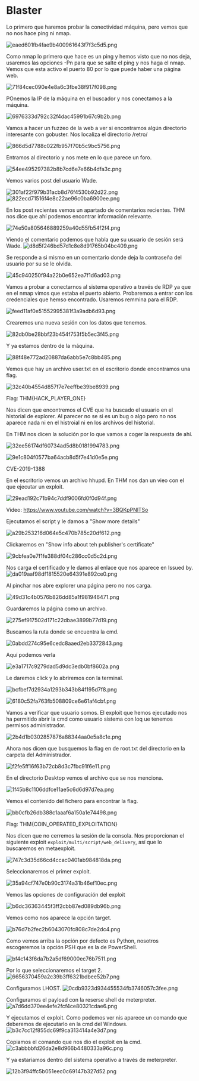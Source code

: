 # Blaster

Lo primero que haremos probar la conectividad  máquina, pero vemos que no nos hace ping ni nmap. 

![eaed601fb4fae9b400961643f7f3c5d5.png](img/eaed601fb4fae9b400961643f7f3c5d5.png)

Como nmap lo primero que hace es un ping y hemos visto que no nos deja, usaremos las opciones -Pn para que se salte el ping y nos haga el nmap. Vemos que esta activo el puerto 80 por lo que puede haber una página web. 

![71f84cec090e4e8a6c3fbe38f917f098.png](img/71f84cec090e4e8a6c3fbe38f917f098.png)

POnemos la IP de la máquina en el buscador y nos conectamos a la máquina. 
 
 ![6976333d792c32f4dac45991b67c9b2b.png](img/6976333d792c32f4dac45991b67c9b2b.png)

 Vamos a hacer un fuzzeo de la web a ver si encontramos algún directorio interesante con gobuster. Nos localiza el directorio /retro/
 
![866d5d7788c022fb957f70b5c9bc5756.png](img/866d5d7788c022fb957f70b5c9bc5756.png)

Entramos al directorio y nos mete en lo que parece un foro.
 
![54ee495297382b8b7cd6e7e66b4dfa3c.png](img/54ee495297382b8b7cd6e7e66b4dfa3c.png)

Vemos varios post del usuario Wade. 
 
 ![301af22f979b31acb8d76f4530b92d22.png](img/301af22f979b31acb8d76f4530b92d22.png)
 ![822ecd71516f4e8c22ae96c0ba6900ee.png](img/822ecd71516f4e8c22ae96c0ba6900ee.png)
 
 En los post recientes vemos un apartado de comentarios recientes. THM nos dice que ahí podemos encontrar información relevante. 
 
 ![74e50a805646889259a40d55fb54f2f4.png](img/74e50a805646889259a40d55fb54f2f4.png)
 
 
 Viendo el comentario podemos que habla que su usuario de sesión será Wade. 
 ![d8d5f246bd57d1c8e8d91765b04bc409.png](img/d8d5f246bd57d1c8e8d91765b04bc409.png)

Se responde a si mismo en un comentario donde deja la contraseña del usuario por su se le olvida. 
 
 ![45c940250f94a22b0e652ea7f1d6ad03.png](img/45c940250f94a22b0e652ea7f1d6ad03.png)

Vamos a probar a conectarnos al sistema operativo a través de RDP ya que en el nmap vimos que estaba el puerto abierto. Probaremos a entrar con los credenciales que hemso encontrado.
Usaremos remmina para el RDP.

![feed11af0e51552995381f3a9adb6d93.png](img/feed11af0e51552995381f3a9adb6d93.png)

Crearemos una nueva sesión con los datos que tenemos. 

![82db0be28bbf23b454f753f5b5ec3f45.png](img/82db0be28bbf23b454f753f5b5ec3f45.png)

Y ya estamos dentro de la máquina. 

![88f48e772ad20887da6abb5e7c8bb485.png](img/88f48e772ad20887da6abb5e7c8bb485.png)

Vemos que hay un archivo user.txt en el escritorio donde encontramos una flag. 

![32c40b4554d857f7e7eeffbe39be8939.png](img/32c40b4554d857f7e7eeffbe39be8939.png)  

Flag: THM{HACK_PLAYER_ONE}

Nos dicen que encontremos el CVE que ha buscado el usuario en el historial de explorer. Al parecer no se si es un bug o algo pero no nos aparece nada ni en el histroial ni en los archivos del historial.

En THM nos dicen la solución por lo que vamos a coger la respuesta de ahí.

![32ee56174df60734ad5d8b0181994783.png](img/32ee56174df60734ad5d8b0181994783.png)

![9e1c804f0577ba64acb8d5f7e41d0e5e.png](img/9e1c804f0577ba64acb8d5f7e41d0e5e.png)

CVE-2019-1388

En el escritorio vemos un archivo hhupd. En THM nos dan un vieo con el que ejecutar un exploit.  

![29ead192c71b94c7ddf9006fd0f0d94f.png](img/29ead192c71b94c7ddf9006fd0f0d94f.png)

Video: https://www.youtube.com/watch?v=3BQKpPNlTSo

Ejecutamos el script y le damos a "Show more details"

![a29b253216d064e5c470b785c20df612.png](img/a29b253216d064e5c470b785c20df612.png)

Clickaremos en "Show info about teh publisher's certificate" 

![9cbfea0e7f1fe388df04c286cc0d5c2d.png](img/9cbfea0e7f1fe388df04c286cc0d5c2d.png)

Nos carga el certificado y le damos al enlace que nos aparece en Issued by. 
![da019aaf98df1815520e64391e892ce0.png](img/da019aaf98df1815520e64391e892ce0.png)

Al pinchar nos abre explorer una página pero no nos carga. 

![49d31c4b0576b826dd85a1f981946471.png](img/49d31c4b0576b826dd85a1f981946471.png)

Guardaremos la página como un archivo.

![275ef917502d171c22dbae3899b77d19.png](img/275ef917502d171c22dbae3899b77d19.png)


Buscamos la ruta donde se encuentra la cmd.


![0abdd274c95e6cedc8aaed2eb3372843.png](img/0abdd274c95e6cedc8aaed2eb3372843.png)

Aquí podemos verla

![e3a1717c9279dad5d9dc3edb0bf8602a.png](img/e3a1717c9279dad5d9dc3edb0bf8602a.png)

Le daremos click y lo abriremos con la terminal. 

![bcfbef7d2934a1293b343b84f195d7f8.png](img/bcfbef7d2934a1293b343b84f195d7f8.png)

![6180c52fa763fb508809ce6e61af4cbf.png](img/6180c52fa763fb508809ce6e61af4cbf.png)

Vamos a verificar que usuario somos. El exploit que hemos ejecutado nos ha permitido abrir la cmd como usuario sistema con loq ue tenemos permisos administrador.

![2b4d1b0302857876a88344aa0e5a8c1e.png](img/2b4d1b0302857876a88344aa0e5a8c1e.png)

Ahora nos dicen que busquemos la flag en de root.txt del directorio en la carpeta del Administrador.

![f2fe5ff16f63b72cb8d3c7fbc91f6e11.png](img/f2fe5ff16f63b72cb8d3c7fbc91f6e11.png)

En el directorio Desktop vemos el archivo que se nos menciona.

![1f45b8c1106ddfce11ae5c6d6d97d7ea.png](img/1f45b8c1106ddfce11ae5c6d6d97d7ea.png)

Vemos el contenido del fichero para encontrar la flag.

![bb0cfb26db388c1aaaf6a150a1e74498.png](img/bb0cfb26db388c1aaaf6a150a1e74498.png)

Flag: THM{COIN_OPERATED_EXPLOITATION}

Nos dicen que no cerremos la sesión de la consola. Nos proporcionan el siguiente exploit `exploit/multi/script/web_delivery`, así que lo buscaremos en metaexploit. 

![747c3d35d66cd4ccac0401ab984818da.png](img/747c3d35d66cd4ccac0401ab984818da.png)

Seleccionaremos el primer exploit.

![35a94cf747e0b90c3174a31b46ef10ec.png](img/35a94cf747e0b90c3174a31b46ef10ec.png)

Vemos las opciones de configuración del exploit

![b6dc36363445f3ff2cbb87ed089db96b.png](img/b6dc36363445f3ff2cbb87ed089db96b.png)

Vemos como nos aparece la opción target.

![b76d7b2fec2b6043070fc808c7de2dc4.png](img/b76d7b2fec2b6043070fc808c7de2dc4.png)

Como vemos arriba la opción por defecto es Python, nosotros escogeremos la opción PSH que es la de PowerShell.

![bf4c143f6da7b2a5df69000ec76b7511.png](img/bf4c143f6da7b2a5df69000ec76b7511.png)

Por lo que seleccionaremos el target 2. 
![6656370459a2c39b3ff6321bdbee52b7.png](img/6656370459a2c39b3ff6321bdbee52b7.png)

Configuramos LHOST. 
![0cdb9323d934455534fb3746057c3fee.png](img/0cdb9323d934455534fb3746057c3fee.png)

Configuramos el payload con la reserse shell de meterpreter.
![a7d6dd370ee4efe2fcf4ce80321cdae6.png](img/a7d6dd370ee4efe2fcf4ce80321cdae6.png)

Y ejecutamos el exploit. Como podemos ver nis aparece un comando que deberemos de ejecutarlo en la cmd del Windows.
![b3c7cc12f855dc69f9ca313414a4e3d7.png](img/b3c7cc12f855dc69f9ca313414a4e3d7.png)

Copiamos el comando que nos dio el exploit en la cmd.
![c3abbbbfd26da2e8d966b4480333a96c.png](img/c3abbbbfd26da2e8d966b4480333a96c.png)

Y ya estariamos dentro del sistema operativo a través de meterpreter. 

![12b3f94ffc5b051eec0c69147b327d52.png](img/12b3f94ffc5b051eec0c69147b327d52.png)
